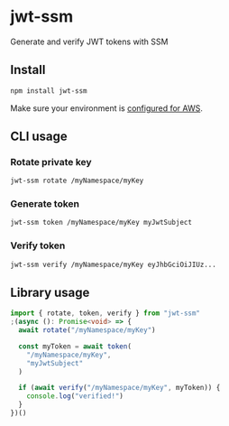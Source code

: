 # jwt-ssm

Generate and verify JWT tokens with SSM

## Install

```bash
npm install jwt-ssm
```

Make sure your environment is [configured for AWS](https://docs.aws.amazon.com/cli/latest/userguide/cli-chap-configure.html).

## CLI usage

### Rotate private key

```bash
jwt-ssm rotate /myNamespace/myKey
```

### Generate token

```bash
jwt-ssm token /myNamespace/myKey myJwtSubject
```

### Verify token

```bash
jwt-ssm verify /myNamespace/myKey eyJhbGciOiJIUz...
```

## Library usage

```typescript
import { rotate, token, verify } from "jwt-ssm"
;(async (): Promise<void> => {
  await rotate("/myNamespace/myKey")

  const myToken = await token(
    "/myNamespace/myKey",
    "myJwtSubject"
  )

  if (await verify("/myNamespace/myKey", myToken)) {
    console.log("verified!")
  }
})()
```
